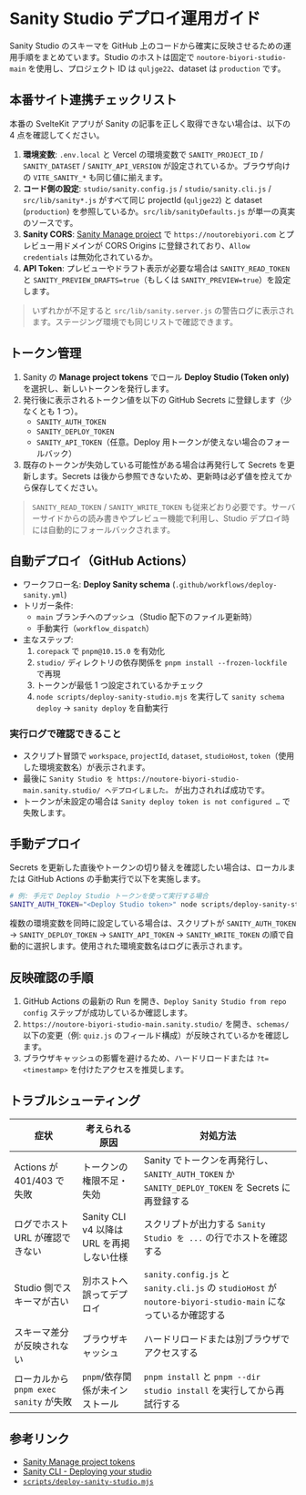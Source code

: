 # Sanity Studio デプロイ運用ガイド

Sanity Studio のスキーマを GitHub 上のコードから確実に反映させるための運用手順をまとめています。Studio のホストは固定で `noutore-biyori-studio-main` を使用し、プロジェクト ID は `quljge22`、dataset は `production` です。

## 本番サイト連携チェックリスト

本番の SvelteKit アプリが Sanity の記事を正しく取得できない場合は、以下の 4 点を確認してください。

1. **環境変数**: `.env.local` と Vercel の環境変数で `SANITY_PROJECT_ID` / `SANITY_DATASET` / `SANITY_API_VERSION` が設定されているか。ブラウザ向けの `VITE_SANITY_*` も同じ値に揃えます。
2. **コード側の設定**: `studio/sanity.config.js` / `studio/sanity.cli.js` / `src/lib/sanity*.js` がすべて同じ projectId (`quljge22`) と dataset (`production`) を参照しているか。`src/lib/sanityDefaults.js` が単一の真実のソースです。
3. **Sanity CORS**: [Sanity Manage project](https://www.sanity.io/manage) で `https://noutorebiyori.com` とプレビュー用ドメインが CORS Origins に登録されており、`Allow credentials` は無効化されているか。
4. **API Token**: プレビューやドラフト表示が必要な場合は `SANITY_READ_TOKEN` と `SANITY_PREVIEW_DRAFTS=true`（もしくは `SANITY_PREVIEW=true`）を設定します。

> いずれかが不足すると `src/lib/sanity.server.js` の警告ログに表示されます。ステージング環境でも同じリストで確認できます。

## トークン管理

1. Sanity の **Manage project tokens** でロール **Deploy Studio (Token only)** を選択し、新しいトークンを発行します。
2. 発行後に表示されるトークン値を以下の GitHub Secrets に登録します（少なくとも 1 つ）。
   - `SANITY_AUTH_TOKEN`
   - `SANITY_DEPLOY_TOKEN`
   - `SANITY_API_TOKEN`（任意。Deploy 用トークンが使えない場合のフォールバック）
3. 既存のトークンが失効している可能性がある場合は再発行して Secrets を更新します。Secrets は後から参照できないため、更新時は必ず値を控えてから保存してください。

> `SANITY_READ_TOKEN` / `SANITY_WRITE_TOKEN` も従来どおり必要です。サーバーサイドからの読み書きやプレビュー機能で利用し、Studio デプロイ時には自動的にフォールバックされます。

## 自動デプロイ（GitHub Actions）

- ワークフロー名: **Deploy Sanity schema** (`.github/workflows/deploy-sanity.yml`)
- トリガー条件:
  - `main` ブランチへのプッシュ（Studio 配下のファイル更新時）
  - 手動実行（`workflow_dispatch`）
- 主なステップ:
  1. `corepack` で `pnpm@10.15.0` を有効化
  2. `studio/` ディレクトリの依存関係を `pnpm install --frozen-lockfile` で再現
  3. トークンが最低 1 つ設定されているかチェック
  4. `node scripts/deploy-sanity-studio.mjs` を実行して `sanity schema deploy` → `sanity deploy` を自動実行

### 実行ログで確認できること

- スクリプト冒頭で `workspace`, `projectId`, `dataset`, `studioHost`, `token`（使用した環境変数名）が表示されます。
- 最後に `Sanity Studio を https://noutore-biyori-studio-main.sanity.studio/ へデプロイしました。` が出力されれば成功です。
- トークンが未設定の場合は `Sanity deploy token is not configured …` で失敗します。

## 手動デプロイ

Secrets を更新した直後やトークンの切り替えを確認したい場合は、ローカルまたは GitHub Actions の手動実行で以下を実施します。

```bash
# 例: 手元で Deploy Studio トークンを使って実行する場合
SANITY_AUTH_TOKEN="<Deploy Studio token>" node scripts/deploy-sanity-studio.mjs
```

複数の環境変数を同時に設定している場合は、スクリプトが `SANITY_AUTH_TOKEN` → `SANITY_DEPLOY_TOKEN` → `SANITY_API_TOKEN` → `SANITY_WRITE_TOKEN` の順で自動的に選択します。使用された環境変数名はログに表示されます。

## 反映確認の手順

1. GitHub Actions の最新の Run を開き、`Deploy Sanity Studio from repo config` ステップが成功しているか確認します。
2. `https://noutore-biyori-studio-main.sanity.studio/` を開き、`schemas/` 以下の変更（例: `quiz.js` のフィールド構成）が反映されているかを確認します。
3. ブラウザキャッシュの影響を避けるため、ハードリロードまたは `?t=<timestamp>` を付けたアクセスを推奨します。

## トラブルシューティング

| 症状 | 考えられる原因 | 対処方法 |
| ---- | ---------------- | -------- |
| Actions が 401/403 で失敗 | トークンの権限不足・失効 | Sanity でトークンを再発行し、`SANITY_AUTH_TOKEN` か `SANITY_DEPLOY_TOKEN` を Secrets に再登録する |
| ログでホスト URL が確認できない | Sanity CLI v4 以降は URL を再掲しない仕様 | スクリプトが出力する `Sanity Studio を ...` の行でホストを確認する |
| Studio 側でスキーマが古い | 別ホストへ誤ってデプロイ | `sanity.config.js` と `sanity.cli.js` の `studioHost` が `noutore-biyori-studio-main` になっているか確認する |
| スキーマ差分が反映されない | ブラウザキャッシュ | ハードリロードまたは別ブラウザでアクセスする |
| ローカルから `pnpm exec sanity` が失敗 | `pnpm`/依存関係が未インストール | `pnpm install` と `pnpm --dir studio install` を実行してから再試行する |

## 参考リンク

- [Sanity Manage project tokens](https://www.sanity.io/manage)
- [Sanity CLI - Deploying your studio](https://www.sanity.io/docs/sanity-cli)
- [`scripts/deploy-sanity-studio.mjs`](../scripts/deploy-sanity-studio.mjs)
